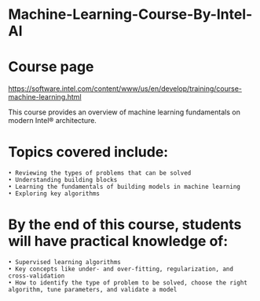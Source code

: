 # Machine-Learning-Course-By-Intel-AI

# Course page
https://software.intel.com/content/www/us/en/develop/training/course-machine-learning.html

This course provides an overview of machine learning fundamentals on modern Intel® architecture. 

# Topics covered include:

    • Reviewing the types of problems that can be solved
    • Understanding building blocks
    • Learning the fundamentals of building models in machine learning
    • Exploring key algorithms
   
    
    
    
# By the end of this course, students will have practical knowledge of:

    • Supervised learning algorithms
    • Key concepts like under- and over-fitting, regularization, and cross-validation
    • How to identify the type of problem to be solved, choose the right algorithm, tune parameters, and validate a model
   
